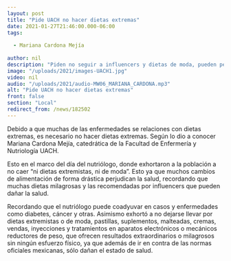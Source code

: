 ```yaml
---
layout: post
title: "Pide UACH no hacer dietas extremas"
date: 2021-01-27T21:46:00.000-06:00
tags:
  
  - Mariana Cardona Mejía
  
author: nil
description: "Piden no seguir a influencers y dietas de moda, pueden perjudicar la salud."
image: "/uploads/2021/images-UACH1.jpg"
video: nil
audio: "/uploads/2021/audio-MW06_MARIANA_CARDONA.mp3"
alt: "Pide UACH no hacer dietas extremas"
front: false
section: "Local"
redirect_from: /news/182502
---
```


Debido a que muchas de las enfermedades se relaciones con dietas extremas, es necesario no hacer dietas extremas. Según lo dio a conocer Mariana Cardona Mejía, catedrática de la Facultad de Enfermería y Nutriología UACH. 

Esto en el marco del día del nutriólogo, donde exhortaron a la población a no caer “ni dietas extremistas, ni de moda”. Esto ya que muchos cambios de alimentación de forma drástica perjudican la salud, recordando que muchas dietas milagrosas y las recomendadas por influencers que pueden dañar la salud.

Recordando que el nutriólogo puede coadyuvar en casos y enfermedades como diabetes, cáncer y otras. Asimismo exhortó a no dejarse llevar por dietas extremistas o de moda, pastillas, suplementos, malteadas, cremas, vendas, inyecciones y tratamientos en aparatos electrónicos o mecánicos reductores de peso, que ofrecen resultados extraordinarios o milagrosos sin ningún esfuerzo físico, ya que además de ir en contra de las normas oficiales mexicanas, sólo dañan el estado de salud.